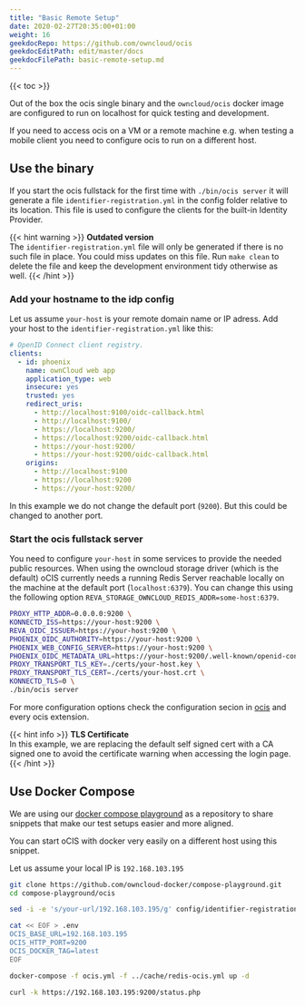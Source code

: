 ```yaml
---
title: "Basic Remote Setup"
date: 2020-02-27T20:35:00+01:00
weight: 16
geekdocRepo: https://github.com/owncloud/ocis
geekdocEditPath: edit/master/docs
geekdocFilePath: basic-remote-setup.md
---
```


{{< toc >}}

Out of the box the ocis single binary and the `owncloud/ocis` docker image are configured to run on localhost for quick testing and development.

If you need to access ocis on a VM or a remote machine e.g. when testing a mobile client you need to configure ocis to run on a different host.

## Use the binary

If you start the ocis fullstack for the first time with `./bin/ocis server` it will generate a file `identifier-registration.yml` in the config folder relative to its location. This file is used to configure the clients for the built-in Identity Provider.

{{< hint warning >}}
**Outdated version**\
The `identifier-registration.yml` file will only be generated if there is no such file in place. You could miss updates on this file. Run `make clean` to delete the file and keep the development environment tidy otherwise as well.
{{< /hint >}}

### Add your hostname to the idp config

Let us assume `your-host` is your remote domain name or IP adress. Add your host to the `identifier-registration.yml` like this:

```yaml {linenos=table,hl_lines=["13-14",18]}
# OpenID Connect client registry.
clients:
  - id: phoenix
    name: ownCloud web app
    application_type: web
    insecure: yes
    trusted: yes
    redirect_uris:
      - http://localhost:9100/oidc-callback.html
      - http://localhost:9100/
      - https://localhost:9200/
      - https://localhost:9200/oidc-callback.html
      - https://your-host:9200/
      - https://your-host:9200/oidc-callback.html
    origins:
      - http://localhost:9100
      - https://localhost:9200
      - https://your-host:9200/
```

In this example we do not change the default port (`9200`). But this could be changed to another port.

### Start the ocis fullstack server

You need to configure `your-host` in some services to provide the needed public resources. When using the owncloud storage driver (which is the default) oCIS currently needs a running Redis Server reachable locally on the machine at the default port (`localhost:6379`). You can change this using the following option `REVA_STORAGE_OWNCLOUD_REDIS_ADDR=some-host:6379`.

```bash
PROXY_HTTP_ADDR=0.0.0.0:9200 \
KONNECTD_ISS=https://your-host:9200 \
REVA_OIDC_ISSUER=https://your-host:9200 \
PHOENIX_OIDC_AUTHORITY=https://your-host:9200 \
PHOENIX_WEB_CONFIG_SERVER=https://your-host:9200 \
PHOENIX_OIDC_METADATA_URL=https://your-host:9200/.well-known/openid-configuration \
PROXY_TRANSPORT_TLS_KEY=./certs/your-host.key \
PROXY_TRANSPORT_TLS_CERT=./certs/your-host.crt \
KONNECTD_TLS=0 \
./bin/ocis server
```

For more configuration options check the configuration secion in [ocis](https://owncloud.github.io/ocis/configuration/) and every ocis extension.

{{< hint info >}}
**TLS Certificate**\
In this example, we are replacing the default self signed cert with a CA signed one to avoid the certificate warning when accessing the login page.
{{< /hint >}}

## Use Docker Compose

We are using our [docker compose playground](https://github.com/owncloud-docker/compose-playground) as a repository to share snippets that make our test setups easier and more aligned.

You can start oCIS with docker very easily on a different host using this snippet.

Let us assume your local IP is `192.168.103.195`

```bash
git clone https://github.com/owncloud-docker/compose-playground.git
cd compose-playground/ocis

sed -i -e 's/your-url/192.168.103.195/g' config/identifier-registration.yml

cat << EOF > .env
OCIS_BASE_URL=192.168.103.195
OCIS_HTTP_PORT=9200
OCIS_DOCKER_TAG=latest
EOF

docker-compose -f ocis.yml -f ../cache/redis-ocis.yml up -d

curl -k https://192.168.103.195:9200/status.php
```
